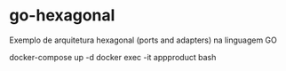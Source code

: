 # go-hexagonal
Exemplo de arquitetura hexagonal (ports and adapters) na linguagem GO

docker-compose up -d
docker exec -it appproduct bash
